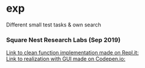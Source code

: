 # exp
Different small test tasks &amp; own search

### Square Nest Research Labs (Sep 2019)
[Link to clean function implementation made on Repl.it: ](https://repl.it/@it4joy/Square-Nest-Research-Test-Task)  
[Link to realization with GUI made on Codepen.io: ](https://codepen.io/theUniverseAsMatrix/pen/rNBvxXa)  
